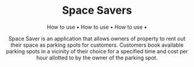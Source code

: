 <h1 align='center'>
    Space Savers
</h1>

<p align='center'>
    <a>How to use</a> •
    <a>How to use</a> • 
    <a>How to use</a> •
</p>

<p align='center'>
Space Saver is an application that allows owners of property to rent out their space as parking spots for customers. Customers book available parking spots in a vicinity of their choice for a specified time and cost per hour allotted to by the owner of the parking spot.
</p>